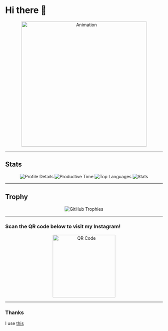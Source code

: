 # Hi there 👋

<div align="center">
  <img width="400" src="https://github.com/user-attachments/assets/8d9332b3-e3c9-48a5-b9f1-cf349d146c9e" alt="Animation" />
</div>

---

## Stats
<div align="center">
  <img src="http://github-profile-summary-cards.vercel.app/api/cards/profile-details?username=taka-bnbn&theme=transparent" alt="Profile Details" />
  <img src="http://github-profile-summary-cards.vercel.app/api/cards/productive-time?username=taka-bnbn&theme=transparent&utcOffset=8" alt="Productive Time" />
  <img src="http://github-profile-summary-cards.vercel.app/api/cards/most-commit-language?username=taka-bnbn&theme=transparent" alt="Top Languages" />
  <img src="http://github-profile-summary-cards.vercel.app/api/cards/stats?username=taka-bnbn&theme=transparent" alt="Stats" />
</div>

---

## Trophy

<div align="center">
  <img src="https://github-profile-trophy.vercel.app/?username=Keichan15&theme=gruvbox" alt="GitHub Trophies" />
</div>

---

### Scan the QR code below to visit my Instagram!  

<div align="center">
  <img width="200" src="https://github.com/user-attachments/assets/a2113074-2673-40e0-b9a9-361f86289628" alt="QR Code" />
</div>

---

### Thanks
I use [this](https://github.com/vn7n24fzkq/github-profile-summary-cards?tab=readme-ov-file)

